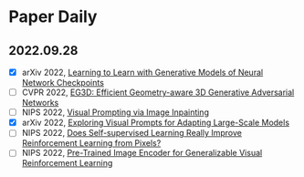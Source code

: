 # Paper Daily

## 2022.09.28
- [x] arXiv 2022, [Learning to Learn with Generative Models of Neural Network Checkpoints](https://www.wpeebles.com/Gpt)
- [ ] CVPR 2022, [EG3D: Efficient Geometry-aware 3D Generative Adversarial Networks](https://nvlabs.github.io/eg3d/)
- [ ] NIPS 2022, [Visual Prompting via Image Inpainting](https://yossigandelsman.github.io/visual_prompt/)
- [x] arXiv 2022, [Exploring Visual Prompts for Adapting Large-Scale Models](https://hjbahng.github.io/visual_prompting/)
- [ ] NIPS 2022, [Does Self-supervised Learning Really Improve Reinforcement Learning from Pixels?](https://arxiv.org/pdf/2206.05266.pdf)
- [ ] NIPS 2022, [Pre-Trained Image Encoder for Generalizable Visual Reinforcement Learning](https://openreview.net/pdf?id=E-0zNz5J5BM)
